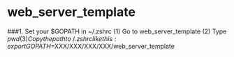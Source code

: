 # web_server_template

###1. Set your $GOPATH in ~/.zshrc
(1) Go to web_server_template
(2) Type $pwd
(3) Copy the path to ~/.zshrc like this:
  export GOPATH=$XXX/XXX/XXX/XXX/web_server_template
